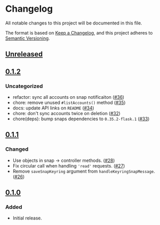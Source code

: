 # Changelog
All notable changes to this project will be documented in this file.

The format is based on [Keep a Changelog](https://keepachangelog.com/en/1.0.0/),
and this project adheres to [Semantic Versioning](https://semver.org/spec/v2.0.0.html).

## [Unreleased]

## [0.1.2]
### Uncategorized
- refactor: sync all accounts on snap notificaiton ([#36](https://github.com/MetaMask/eth-snap-keyring/pull/36))
- chore: remove unused `#listAccounts()` method ([#35](https://github.com/MetaMask/eth-snap-keyring/pull/35))
- docs: update API links on `README` ([#34](https://github.com/MetaMask/eth-snap-keyring/pull/34))
- chore: don't sync accounts twice on deletion ([#32](https://github.com/MetaMask/eth-snap-keyring/pull/32))
- chore(deps): bump snaps dependencies to `0.35.2-flask.1` ([#33](https://github.com/MetaMask/eth-snap-keyring/pull/33))

## [0.1.1]
### Changed
- Use objects in snap -> controller methods. ([#28](https://github.com/MetaMask/eth-snap-keyring/pull/28))
- Fix circular call when handling `'read'` requests. ([#27](https://github.com/MetaMask/eth-snap-keyring/pull/27))
- Remove `saveSnapKeyring` argument from `handleKeyringSnapMessage`. ([#26](https://github.com/MetaMask/eth-snap-keyring/pull/26))

## [0.1.0]
### Added
- Initial release.

[Unreleased]: https://github.com/MetaMask/eth-snap-keyring/compare/v0.1.2...HEAD
[0.1.2]: https://github.com/MetaMask/eth-snap-keyring/compare/v0.1.1...v0.1.2
[0.1.1]: https://github.com/MetaMask/eth-snap-keyring/compare/v0.1.0...v0.1.1
[0.1.0]: https://github.com/MetaMask/eth-snap-keyring/releases/tag/v0.1.0
